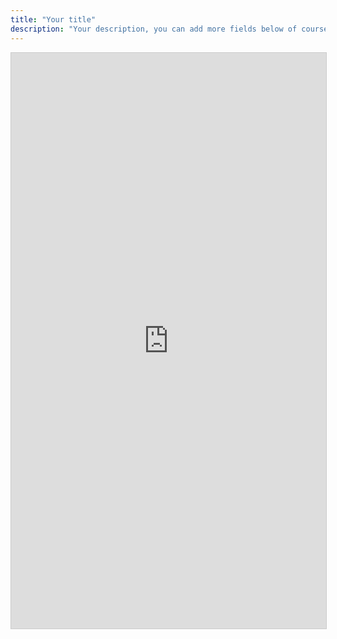 ```yaml
---
title: "Your title"
description: "Your description, you can add more fields below of course..."
---
```

<script src="https://static.airtable.com/js/embed/embed_snippet_v1.js"></script><iframe class="airtable-embed airtable-dynamic-height" src="https://airtable.com/embed/shrWSxtiXymjPbvGi?backgroundColor=green" frameborder="0" onmousewheel="" width="100%" height="921" style="background: transparent; border: 1px solid #ccc;"></iframe>
